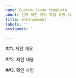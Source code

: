 ```yaml
---
name: Custom issue template
about: 신규 제안 기타 작업 요청 시
title: enhancement
labels: ''
assignees: ''

---
```


##1. 제안 개요

##2. 제안 내용

##3. 확인 사항
